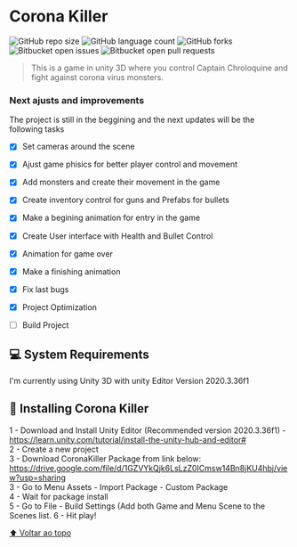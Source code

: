 # Corona Killer

<!---Esses são exemplos. Veja https://shields.io para outras pessoas ou para personalizar este conjunto de escudos. Você pode querer incluir dependências, status do projeto e informações de licença aqui--->

![GitHub repo size](https://img.shields.io/github/repo-size/iuricode/README-template?style=for-the-badge)
![GitHub language count](https://img.shields.io/github/languages/count/iuricode/README-template?style=for-the-badge)
![GitHub forks](https://img.shields.io/github/forks/iuricode/README-template?style=for-the-badge)
![Bitbucket open issues](https://img.shields.io/bitbucket/issues/iuricode/README-template?style=for-the-badge)
![Bitbucket open pull requests](https://img.shields.io/bitbucket/pr-raw/iuricode/README-template?style=for-the-badge)



> This is a game in unity 3D where you control Captain Chroloquine and fight against corona virus monsters.

### Next ajusts and improvements

The project is still in the beggining and the next updates will be the following tasks

- [x] Set cameras around the scene
- [x] Ajust game phisics for better player control and movement
- [x] Add monsters and create their movement in the game
- [x] Create inventory control for guns and Prefabs for bullets
- [x] Make a begining animation for entry in the game
- [x] Create User interface with Health and Bullet Control
- [x] Animation for game over
- [x] Make a finishing animation
- [x] Fix last bugs
- [x] Project Optimization
- [ ] Build Project



## 💻 System Requirements

I'm currently using Unity 3D with unity Editor Version 2020.3.36f1

## 🚀 Installing Corona Killer

1 - Download and Install Unity Editor (Recommended version 2020.3.36f1) - https://learn.unity.com/tutorial/install-the-unity-hub-and-editor# <br>
2 - Create a new project <br>
3 - Download CoronaKiller Package from link below:<br>
https://drive.google.com/file/d/1GZVYkQjk6LsLzZ0ICmsw14Bn8jKU4hbj/view?usp=sharing <br>
3 - Go to Menu Assets - Import Package - Custom Package <br>
4 - Wait for package install <br>
5 - Go to File - Build Settings (Add both Game and Menu Scene to the Scenes list.
6 - Hit play! <br>

[⬆ Voltar ao topo](#Corona)<br>
